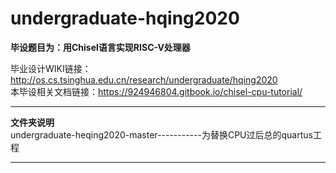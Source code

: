 # undergraduate-hqing2020
**毕设题目为：用Chisel语言实现RISC-V处理器**

毕业设计WIKI链接：http://os.cs.tsinghua.edu.cn/research/undergraduate/hqing2020 <br/>
本毕设相关文档链接：https://924946804.gitbook.io/chisel-cpu-tutorial/<br/>

---
**文件夹说明**<br/>
undergraduate-heqing2020-master-----------为替换CPU过后总的quartus工程<br/>

---


